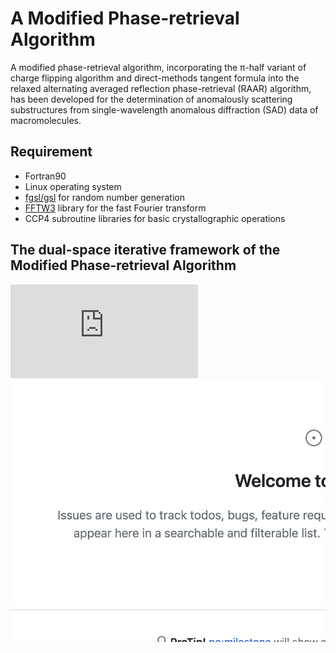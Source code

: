 # A Modified Phase-retrieval Algorithm
  A modified phase-retrieval algorithm, incorporating the π-half variant of charge flipping algorithm and direct-methods tangent formula into the relaxed alternating averaged reflection phase-retrieval (RAAR) algorithm, has been developed for the determination of anomalously scattering substructures from single-wavelength anomalous diffraction (SAD) data of macromolecules. 

## Requirement
- Fortran90
- Linux operating system
- [fgsl/gsl](http://www.gnu.org/software/gsl/) for random number generation
- [FFTW3](http://www.fftw.org) library for the fast Fourier transform
- CCP4 subroutine libraries for basic crystallographic operations

## The dual-space iterative framework of the  Modified Phase-retrieval Algorithm
![image](https://github.com/fuxingke0601/the-modified-phase-retrieval-algorithm/tree/main/fig/the_iterative_framework.pdf)
![image](fig/1..png)
